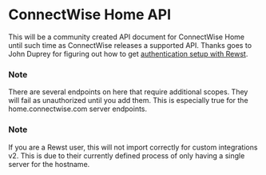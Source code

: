 # ConnectWise Home API

This will be a community created API document for ConnectWise Home until such time as ConnectWise releases a supported API. Thanks goes to John Duprey for figuring out how to get [authentication setup with Rewst](https://github.com/JohnDuprey/RewstWorkflows/tree/main/CWHome).

### Note
There are several endpoints on here that require additional scopes. They will fail as unauthorized until you add them. This is especially true for the home.connectwise.com server endpoints.

### Note
If you are a Rewst user, this will not import correctly for custom integrations v2. This is due to their currently defined process of only having a single server for the hostname. 
